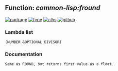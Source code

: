 ## Function: ***common-lisp:fround***
[![package](https://img.shields.io/badge/Package-COMMON--LISP-5f9ea0.svg?style=social&colorA=999999)](../) [![type](https://img.shields.io/badge/Type-Function-5f9ea0.svg?style=social&colorA=999999)](../#function) [![clhs](https://img.shields.io/badge/CLHS-FROUND-5f9ea0.svg?style=social&colorA=999999)](http://www.lispworks.com/documentation/HyperSpec/Body/f_floorc.htm) [![github](https://img.shields.io/badge/GitHub-View_the_source-5f9ea0.svg?style=social&colorA=999999&logo=github)](https://github.com/sbcl/sbcl/blob/master/src/code/numbers.lisp/) 
### Lambda list
```
(NUMBER &OPTIONAL DIVISOR)
```
### Documentation
```
Same as ROUND, but returns first value as a float.
```
